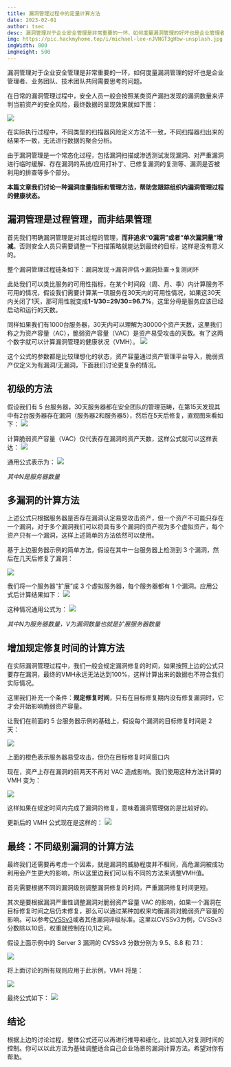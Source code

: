 ```yaml
---
title: 漏洞管理过程中的定量计算方法
date: 2023-02-01
author: tsec
desc: 漏洞管理对于企业安全管理是非常重要的一环，如何度量漏洞管理的好坏也是企业管理者、业务团队、技术团队共同需要思考的问题。
img: https://pic.hackmyhome.top/i/michael-lee-nJVNGT3gHbw-unsplash.jpg
imgWidth: 800
imgHeight: 500
---
```


漏洞管理对于企业安全管理是非常重要的一环，如何度量漏洞管理的好坏也是企业管理者、业务团队、技术团队共同需要思考的问题。

在日常的漏洞管理过程中，安全人员一般会按照某类资产漏扫发现的漏洞数量来评判当前资产的安全风险，最终数据的呈现效果就如下图：

![](https://pic.hackmyhome.top/i/202210121459879.jpg)

在实际执行过程中，不同类型的扫描器风险定义方法不一致，不同扫描器扫出来的结果不一致，无法进行数据的聚合分析。

由于漏洞管理是一个常态化过程，包括漏洞扫描或渗透测试发现漏洞、对严重漏洞进行临时缓解、存在漏洞的系统/应用打补丁、已修复漏洞的复测等、漏洞是否被利用的排查等多个部分。

**本篇文章我们讨论一种漏洞度量指标和管理方法，帮助您跟踪组织内漏洞管理过程的健康状态。**

## 漏洞管理是过程管理，而非结果管理

首先我们明确漏洞管理是对其过程的管理，**而非追求“0漏洞”或者“单次漏洞量”增减**。否则安全人员只需要调整一下扫描策略就能达到最终的目标，这样是没有意义的。

整个漏洞管理过程链条如下：漏洞发现->漏洞评估->漏洞处置->复测闭环

此处我们可以类比服务的可用性指标，在某个时间段（周、月、季）内计算服务不可用的情况，假设我们需要计算某一项服务在30天内的可用性情况，如果这30天内关闭了1天，那可用性就变成**1-1/30=29/30=96.7%**，这里分母是服务应该已经启动和运行的天数。

同样如果我们有1000台服务器，30天内可以理解为30000个资产天数，这里我们称之为资产容量（AC），脆弱资产容量（VAC）是资产易受攻击的天数。有了这两个数字就可以计算漏洞管理的健康状况（VMH）。
![](https://pic.hackmyhome.top/i/202210121459777.jpg)

这个公式的参数都是比较理想化的状态，资产容量通过资产管理平台导入，脆弱资产仅定义为有漏洞/无漏洞，下面我们讨论更复杂的情况。

## 初级的方法

假设我们有 5 台服务器，30天服务器都在安全团队的管理范畴，在第15天发现其中有2台服务器存在漏洞（服务器2和服务器5），然后在5天后修复，直观图来看如下：
![](https://pic.hackmyhome.top/i/202210121459521.jpg)

计算脆弱资产容量（VAC）仅代表存在漏洞的资产天数，这样公式就可以这样表达：
![](https://pic.hackmyhome.top/i/202210121459606.jpg)

通用公式表示为：
![](https://pic.hackmyhome.top/i/202210121459342.jpg)

*其中N是服务器数量*

## 多漏洞的计算方法

上述公式只根据服务器是否存在漏洞认定易受攻击资产，但一个资产不可能只存在一个漏洞，对于多个漏洞我们可以将具有多个漏洞的资产视为多个虚拟资产，每个资产只有一个漏洞，这样上述简单的方法依然可以使用。

基于上边服务器示例的简单方法，假设在其中一台服务器上检测到 3 个漏洞，然后在几天后修复了漏洞：

![](https://pic.hackmyhome.top/i/202302020126615.jpg)

我们将一个服务器“扩展”成 3 个虚拟服务器，每个服务器都有 1 个漏洞。应用公式后计算结果如下：
![](https://pic.hackmyhome.top/i/202302020126660.jpg)

这种情况通用公式为：
![](https://pic.hackmyhome.top/i/202302020126600.png)

*其中N为服务器数量，V为漏洞数量也就是扩展服务器数量*

## 增加规定修复时间的计算方法

在实际漏洞管理过程中，我们一般会规定漏洞修复的时间，如果按照上边的公式只要存在漏洞，最终的VMH永远无法达到100%，这样计算出来的数据也不符合我们实际情况。

这里我们补充一个条件：**规定修复时间**，只有在目标修复期内没有修复漏洞时，它才会开始影响脆弱资产容量。

让我们在前面的 5 台服务器示例的基础上，假设每个漏洞的目标修复时间是 2 天：

![](https://pic.hackmyhome.top/i/202302020125240.jpg)

上面的橙色表示服务器易受攻击，但仍在目标修复时间窗口内

现在，资产上存在漏洞的前两天不再对 VAC 造成影响。我们使用这种方法计算的 VMH 变为：

![](https://pic.hackmyhome.top/i/202302020125283.jpg)

这样如果在规定时间内完成了漏洞的修复，意味着漏洞管理做的是比较好的。

更新后的 VMH 公式现在是这样的：
![](https://pic.hackmyhome.top/i/202302020125536.png)

## 最终：不同级别漏洞的计算方法

最终我们还需要再考虑一个因素，就是漏洞的威胁程度并不相同，高危漏洞被成功利用会产生更大的影响，所以这里边我们可以有不同的方法来调整VMH值。

首先需要根据不同的漏洞级别调整漏洞修复的时间，严重漏洞修复时间更短。

其次是要根据漏洞严重性调整漏洞对脆弱资产容量 VAC 的影响，如果一个漏洞在目标修复时间之后仍未修复，那么可以通过某种加权来均衡漏洞对脆弱资产容量的影响。可以参考[CVSSv3](https://www.first.org/cvss/specification-document#Qualitative-Severity-Rating-Scale)或者其他漏洞评级标准。这里以CVSSv3为例，CVSSv3分数除以10后，权重就控制在[0,1]之间。

假设上面示例中的 Server 3 漏洞的 CVSSv3 分数分别为 9.5、8.8 和 7.1：

![](https://pic.hackmyhome.top/i/202302020125496.jpg)

将上面讨论的所有规则应用于此示例，VMH 将是：

![](https://pic.hackmyhome.top/i/202302020125891.jpg)

最终公式如下：
![](https://pic.hackmyhome.top/i/202302020125258.png)

## 结论

根据上边的讨论过程，整体公式还可以再进行推导和细化，比如加入对复测时间的控制。你可以以此方法为基础调整适合自己企业场景的漏洞计算方法。希望对你有帮助。


